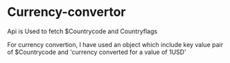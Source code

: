 # Currency-convertor


Api is Used to fetch $Countrycode and Countryflags

For currency convertion, 
I have used an object which include key value pair of $Countrycode and 'currency converted for a value of 1USD'
